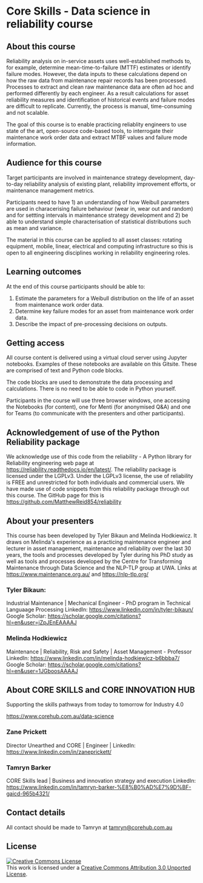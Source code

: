 # Core Skills - Data science in reliability course

## About this course

Reliability analysis on in-service assets uses well-established methods to, for example, determine mean-time-to-failure (MTTF) estimates or identify failure modes. However, the data inputs to these calculations depend on how the raw data from maintenance repair records has been processed. Processes to extract and clean raw maintenance data are often ad hoc and performed differently by each engineer. As a result calculations for asset reliability measures and identification of historical events and failure modes are difficult to replicate. Currently, the process is manual, time-consuming and not scalable. 

The goal of this course is to enable practicing reliablity engineers to use state of the art, open-source code-based tools, to interrogate their maintenance work order data and extract MTBF values and failure mode information.

## Audience for this course

Target participants are involved in maintenance strategy development, day-to-day reliability analysis of existing plant, reliability improvement efforts, or maintenance management metrics.

Participants need to have 1) an understanding of how Weibull parameters are used in characerising failure behaviour (wear in, wear out and random) and for settting intervals in maintenance strategy development and 2) be able to understand simple characterisation of statistical distributions such as mean and variance. 

The material in this course can be applied to all asset classes: rotating equipment, mobile, linear, electrical and computing infrastructure so this is open to all engineering disciplines working in reliability engineering roles.

## Learning outcomes 

At the end of this course participants should be able to:

1. Estimate the parameters for a Weibull distribution on the life of an asset from maintenance work order data.
2. Determine key failure modes for an asset from maintenance work order data.
3. Describe the impact of pre-processing decisions on outputs.

## Getting access

All course content is delivered using a virtual cloud server using Jupyter notebooks. Examples of these notebooks are available on this Gitsite. These are comprised of text and Python code blocks. 

The code blocks are used to demonstrate the data processing and calculations. There is no need to be able to code in Python yourself. 

Participants in the course will use three browser windows, one accessing the Notebooks (for content), one for Menti (for anonymised Q&A) and one for Teams (to communicate with the presenters and other participants).

## Acknowledgement of use of the Python Reliability package

We acknowledge use of this code from the reliability - A Python library for Reliability engineering web page at https://reliability.readthedocs.io/en/latest/. The reliability package is licensed under the LGPLv3. Under the LGPLv3 license, the use of reliability is FREE and unrestricted for both individuals and commercial users. We have made use of code snippets from this reliability package through out this course. The GitHub page for this is https://github.com/MatthewReid854/reliability

## About your presenters

This course has been developed by Tyler Bikaun and Melinda Hodkiewicz. It draws on Melinda's experience as a practicing maintenance engineer and lecturer in asset management, maintenance and reliability over the last 30 years,  the tools and processes developed by Tyler during his PhD study as well as tools and processes developed by the Centre for Transforming Maintenance through Data Science and the NLP-TLP group at UWA. Links at https://www.maintenance.org.au/ and https://nlp-tlp.org/

### Tyler Bikaun: 

Industrial Maintenance | Mechanical Engineer - PhD program in Technical Languaage Processing
LinkedIn: https://www.linkedin.com/in/tyler-bikaun/
Google Scholar: https://scholar.google.com/citations?hl=en&user=jZpJEnEAAAAJ

### Melinda Hodkiewicz

Maintenance | Reliability, Risk and Safety | Asset Management - Professor
LinkedIn: https://www.linkedin.com/in/melinda-hodkiewicz-b6bbba7/
Google Scholar: https://scholar.google.com/citations?hl=en&user=1JGboosAAAAJ

## About CORE SKILLS and CORE INNOVATION HUB

Supporting the skills pathways from today to tomorrow for Industry 4.0

https://www.corehub.com.au/data-science

### Zane Prickett

Director Unearthed and CORE | Engineer |
LinkedIn: https://www.linkedin.com/in/zaneprickett/

### Tamryn Barker

CORE Skills lead | Business and innovation strategy and execution
LinkedIn: https://www.linkedin.com/in/tamryn-barker-%E8%B0%AD%E7%9D%BF-gaicd-965b4321/

## Contact details <a class="anchor" id="Contact-details"></a>

All contact should be made to Tamryn at tamryn@corehub.com.au

## License 

<a rel="license" href="http://creativecommons.org/licenses/by/3.0/"><img alt="Creative Commons License" style="border-width:0" src="https://i.creativecommons.org/l/by/3.0/88x31.png" /></a><br />This work is licensed under a <a rel="license" href="http://creativecommons.org/licenses/by/3.0/">Creative Commons Attribution 3.0 Unported License</a>.
